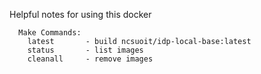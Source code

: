 Helpful notes for using this docker

```
  Make Commands:
    latest       - build ncsuoit/idp-local-base:latest
    status       - list images
    cleanall     - remove images
```

